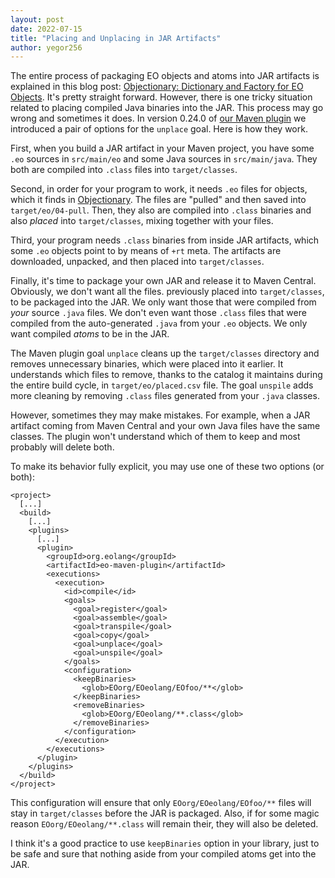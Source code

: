 ```yaml
---
layout: post
date: 2022-07-15
title: "Placing and Unplacing in JAR Artifacts"
author: yegor256
---
```


The entire process of packaging EO objects and atoms into JAR artifacts
is explained in this blog post:
[Objectionary: Dictionary and Factory for EO Objects](https://www.yegor256.com/2021/10/21/objectionary.html).
It's pretty straight forward. However, there is one tricky situation
related to placing compiled Java binaries into the JAR. This process
may go wrong and sometimes it does. In version 0.24.0 of
[our Maven plugin](https://github.com/objectionary/eo/tree/master/eo-maven-plugin) we
introduced a pair of options for the `unplace` goal. Here is how they work.

<!--more-->

First, when you build a JAR artifact in your Maven project, you have some `.eo`
sources in `src/main/eo` and some Java sources in `src/main/java`. They both
are compiled into `.class` files into `target/classes`.

Second, in order for your program to work, it needs `.eo` files for objects,
which it finds in [Objectionary](https://github.com/objectionary/home). The files
are "pulled" and then saved into `target/eo/04-pull`. Then, they also
are compiled into `.class` binaries and also _placed_ into `target/classes`,
mixing together with your files.

Third, your program needs `.class` binaries from inside JAR artifacts,
which some `.eo` objects point to by means of `+rt` meta. The artifacts
are downloaded, unpacked, and then placed into `target/classes`.

Finally, it's time to package your own JAR and release it to Maven Central.
Obviously, we don't want all the files. previously placed into `target/classes`,
to be packaged into the JAR. We only want those that were compiled from _your_
source `.java` files. We don't even want those `.class` files that were
compiled from the auto-generated `.java` from your `.eo` objects.
We only want compiled _atoms_ to be in the JAR.

The Maven plugin goal `unplace` cleans up the `target/classes` directory and
removes unnecessary binaries, which were placed into it earlier. It understands
which files to remove, thanks to the catalog it maintains during the entire
build cycle, in `target/eo/placed.csv` file. The goal `unspile` adds more
cleaning by removing `.class` files generated from your `.java` classes.

However, sometimes they may make mistakes. For example, when a JAR artifact
coming from Maven Central and your own Java files have the same classes. The plugin
won't understand which of them to keep and most probably will delete both.

To make its behavior fully explicit, you may use one of these two options (or both):

```
<project>
  [...]
  <build>
    [...]
    <plugins>
      [...]
      <plugin>
        <groupId>org.eolang</groupId>
        <artifactId>eo-maven-plugin</artifactId>
        <executions>
          <execution>
            <id>compile</id>
            <goals>
              <goal>register</goal>
              <goal>assemble</goal>
              <goal>transpile</goal>
              <goal>copy</goal>
              <goal>unplace</goal>
              <goal>unspile</goal>
            </goals>
            <configuration>
              <keepBinaries>
                <glob>EOorg/EOeolang/EOfoo/**</glob>
              </keepBinaries>
              <removeBinaries>
                <glob>EOorg/EOeolang/**.class</glob>
              </removeBinaries>
            </configuration>
          </execution>
        </executions>
      </plugin>
    </plugins>
  </build>
</project>
```

This configuration will ensure that only `EOorg/EOeolang/EOfoo/**` files
will stay in `target/classes` before the JAR is packaged. Also, if for
some magic reason `EOorg/EOeolang/**.class` will remain their, they will
also be deleted.

I think it's a good practice to use `keepBinaries` option in your
library, just to be safe and sure that nothing aside from your compiled
atoms get into the JAR.




